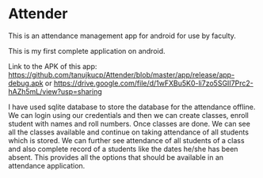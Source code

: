 # Attender
This is an attendance management app for android for use by faculty.

This is my first complete application on android.

Link to the APK of this app: 
     https://github.com/tanujkucp/Attender/blob/master/app/release/app-debug.apk
     or https://drive.google.com/file/d/1wFXBu5K0-li7zo5SGII7Prc2-hAZh5mL/view?usp=sharing
     

I have used sqlite database to store the database for the attendance offline.
We can login using our credentials and then we can create classes, enroll student with names and roll numbers. Once classes are done. We can see all the classes available and continue on taking attendance of all students which is stored. We can further see attendance of all students of a class and also complete record of a students like the dates he/she has been absent.
This provides all the options that should be available in an attendance application.

     
